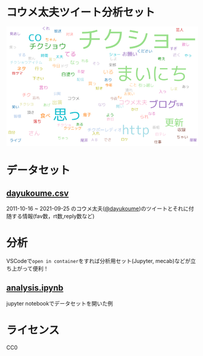 # コウメ太夫ツイート分析セット

![wordcloud](./data/output.png)

# データセット

## [dayukoume.csv](./data/dayukoume.csv)

2011-10-16 ~ 2021-09-25 のコウメ太夫([@dayukoume](https://twitter.com/dayukoume))のツイートとそれに付随する情報(fav数，rt数,reply数など)

# 分析

VSCodeで`open in container`をすれば分析用セット(Jupyter, mecab)などが立ち上がって便利！

## [analysis.ipynb](./code/analysis.ipynb)

jupyter notebookでデータセットを開いた例


# ライセンス
CC0